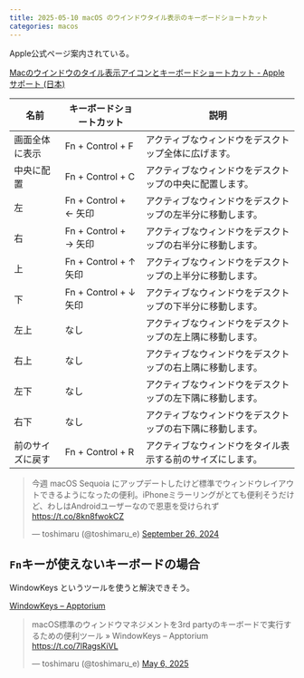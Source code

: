 ```yaml
---
title: 2025-05-10 macOS のウインドウタイル表示のキーボードショートカット
categories: macos
---
```


Apple公式ページ案内されている。

[Macのウインドウのタイル表示アイコンとキーボードショートカット - Apple サポート (日本)](https://support.apple.com/ja-jp/guide/mac-help/mchl9674d0b0/mac)

| 名前           | キーボードショートカット     | 説明     |
| ---- | ---- | ---- |
| 画面全体に表示 | Fn + Control + F              | アクティブなウィンドウをデスクトップ全体に広げます。             |
| 中央に配置     | Fn + Control + C              | アクティブなウィンドウをデスクトップの中央に配置します。         |
| 左             | Fn + Control + ← 矢印         | アクティブなウィンドウをデスクトップの左半分に移動します。       |
| 右             | Fn + Control + → 矢印         | アクティブなウィンドウをデスクトップの右半分に移動します。       |
| 上             | Fn + Control + ↑ 矢印         | アクティブなウィンドウをデスクトップの上半分に移動します。       |
| 下             | Fn + Control + ↓ 矢印         | アクティブなウィンドウをデスクトップの下半分に移動します。       |
| 左上           | なし                          | アクティブなウィンドウをデスクトップの左上隅に移動します。       |
| 右上           | なし                          | アクティブなウィンドウをデスクトップの右上隅に移動します。       |
| 左下           | なし                          | アクティブなウィンドウをデスクトップの左下隅に移動します。       |
| 右下           | なし                          | アクティブなウィンドウをデスクトップの右下隅に移動します。       |
| 前のサイズに戻す | Fn + Control + R            | アクティブなウィンドウをタイル表示する前のサイズにします。       |


<blockquote class="twitter-tweet"><p lang="ja" dir="ltr">今週 macOS Sequoia にアップデートしたけど標準でウィンドウレイアウトできるようになったの便利。iPhoneミラーリングがとても便利そうだけど、わしはAndroidユーザーなので恩恵を受けられず<a href="https://t.co/8kn8fwokCZ">https://t.co/8kn8fwokCZ</a></p>&mdash; toshimaru (@toshimaru_e) <a href="https://twitter.com/toshimaru_e/status/1839210428007854229?ref_src=twsrc%5Etfw">September 26, 2024</a></blockquote> <script async src="https://platform.twitter.com/widgets.js" charset="utf-8"></script>

## `Fn`キーが使えないキーボードの場合

WindowKeys というツールを使うと解決できそう。

[WindowKeys – Apptorium](https://www.apptorium.com/windowkeys)

<blockquote class="twitter-tweet"><p lang="ja" dir="ltr">macOS標準のウィンドウマネジメントを3rd partyのキーボードで実行するための便利ツール » WindowKeys – Apptorium <a href="https://t.co/7lRagsKiVL">https://t.co/7lRagsKiVL</a></p>&mdash; toshimaru (@toshimaru_e) <a href="https://twitter.com/toshimaru_e/status/1919659195521225048?ref_src=twsrc%5Etfw">May 6, 2025</a></blockquote>

